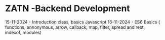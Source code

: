 # ZATN -Backend Development

15-11-2024 - Introduction class, basics Javascript
16-11-2024 - ES6 Basics ( functions, annonymous, arrow, callback, map, filter, spread and rest, indexof, modules)
